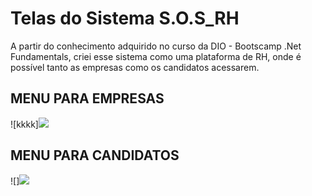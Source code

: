 
# Telas do Sistema S.O.S_RH

A partir do conhecimento adquirido no curso da DIO - Bootscamp .Net Fundamentals, criei esse sistema como uma plataforma de RH, onde é possível tanto as empresas como os candidatos acessarem.


## MENU PARA EMPRESAS
![kkkk]<img src="https://github.com/TatiMachado/S.O.S_RH/tree/master/S.O.S_RH/imagens/menu-empresa.png">


## MENU PARA CANDIDATOS
![]<img src="https://github.com/TatiMachado/S.O.S_RH/tree/master/S.O.S_RH/imagens/menu-candidato.png">
